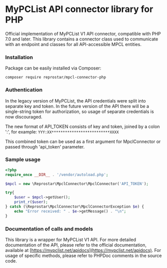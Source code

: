 # MyPCList API connector library for PHP
Official implementation of MyPCList V1 API connector, compatible with PHP 7.0 and later. This library contains a connector
class used to communicate with an endpoint and classes for all API-accessible MPCL entities.

### Installation
Package can be easily installed via Composer:

```
composer require reprostar/mpcl-connector-php
```

### Authentication
In the legacy version of MyPCList, the API credentials were split into separate key and token. In the future version 
of the API there will be a single-string token for authorization, so usage of separate credentials is now discouraged.

The new format of API_TOKEN consists of key and token, joined by a colon ':', for example:
```YYY:XX**************************XXXX```

This combined token can be used as a first argument for MpclConnector or passed through 'api_token' parameter. 

### Sample usage
```php
<?php
require_once __DIR__ . '/vendor/autoload.php';

$mpcl = new \Reprostar\MpclConnector\MpclConnector('API_TOKEN');

try{
    $user = $mpcl->getUser();
    print_r($user);
} catch (\Reprostar\MpclConnector\MpclConnectorException $e) {
    echo "Error received: " . $e->getMessage() . "\n";
}
```

### Documentation of calls and models
This library is a wrapper for MyPCList V1 API. For more detailed documentation of the API, please refer to the
official documentation, available at [https://mypclist.net/apidocs](https://mypclist.net/apidocs). For usage of
specific methods, please refer to PHPDoc comments in the source code.